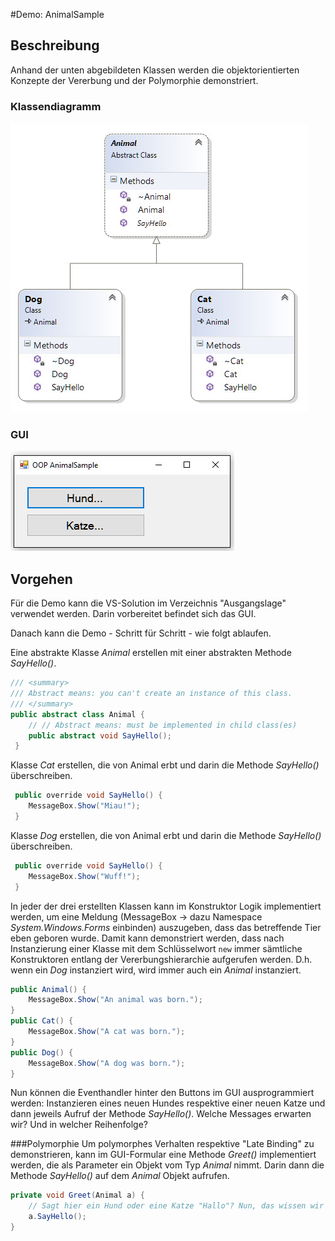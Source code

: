 #Demo: AnimalSample

## Beschreibung
Anhand der unten abgebildeten Klassen werden die objektorientierten Konzepte der Vererbung und der Polymorphie demonstriert.

### Klassendiagramm
![](res/klassendiagramm.jpg)

### GUI
![](res/gui.jpg)

## Vorgehen
Für die Demo kann die VS-Solution im Verzeichnis "Ausgangslage" verwendet werden. Darin vorbereitet befindet sich das GUI.

Danach kann die Demo - Schritt für Schritt - wie folgt ablaufen.

Eine abstrakte Klasse _Animal_ erstellen mit einer abstrakten Methode _SayHello()_.
```Java
/// <summary>
/// Abstract means: you can't create an instance of this class.
/// </summary>
public abstract class Animal {
	// // Abstract means: must be implemented in child class(es)
    public abstract void SayHello();
 }
```
Klasse _Cat_ erstellen, die von Animal erbt und darin die Methode _SayHello()_ überschreiben.
```Java
 public override void SayHello() {
 	MessageBox.Show("Miau!");
 }
```
Klasse _Dog_ erstellen, die von Animal erbt und darin die Methode _SayHello()_ überschreiben.
```Java
 public override void SayHello() {
 	MessageBox.Show("Wuff!");
 }
```
In jeder der drei erstellten Klassen kann im Konstruktor Logik implementiert werden, um  eine Meldung (MessageBox -> dazu Namespace _System.Windows.Forms_ einbinden) auszugeben, dass das betreffende Tier eben geboren wurde. Damit kann demonstriert werden, dass nach Instanzierung einer Klasse mit dem Schlüsselwort `new` immer sämtliche Konstruktoren entlang der Vererbungshierarchie aufgerufen werden. D.h. wenn ein _Dog_ instanziert wird, wird immer auch ein _Animal_ instanziert.
```Java
public Animal() {
	MessageBox.Show("An animal was born.");
}
public Cat() {
    MessageBox.Show("A cat was born.");
}
public Dog() {
    MessageBox.Show("A dog was born.");
}
```
Nun können die Eventhandler hinter den Buttons im GUI ausprogrammiert werden: Instanzieren eines neuen Hundes respektive einer neuen Katze und dann jeweils Aufruf der Methode _SayHello()_. Welche Messages erwarten wir?  Und in welcher Reihenfolge?

###Polymorphie
Um polymorphes Verhalten respektive "Late Binding" zu demonstrieren, kann im GUI-Formular eine Methode _Greet()_ implementiert werden, die als Parameter ein Objekt vom Typ _Animal_ nimmt. Darin dann die Methode _SayHello()_ auf dem _Animal_ Objekt aufrufen.
```Java
private void Greet(Animal a) {
	// Sagt hier ein Hund oder eine Katze "Hallo"? Nun, das wissen wir erst zur Laufzeit... (late binding).
    a.SayHello();
}
```







